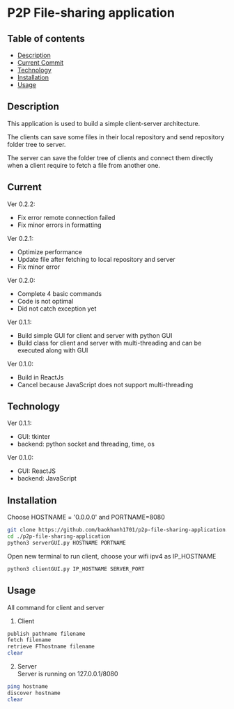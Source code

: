 # P2P File-sharing application

## Table of contents
 - [Description](#description)
 - [Current Commit](#current)
 - [Technology](#technology)
 - [Installation](#installation)
 - [Usage](#usage)

## Description
This application is used to build a simple client-server architecture. 

The clients can save some files in their local repository and send repository folder tree to server.

The server can save the folder tree of clients and connect them directly when a client require to fetch a file from another one.

## Current
Ver 0.2.2:
  - Fix error remote connection failed
  - Fix minor errors in formatting

Ver 0.2.1:
  - Optimize performance
  - Update file after fetching to local repository and server
  - Fix minor error

Ver 0.2.0:
  - Complete 4 basic commands
  - Code is not optimal
  - Did not catch exception yet

Ver 0.1.1: 
  - Build simple GUI for client and server with python GUI
  - Build class for client and server with multi-threading and can be executed along with GUI 

Ver 0.1.0:
  - Build in ReactJs
  - Cancel because JavaScript does not support multi-threading
 
## Technology
Ver 0.1.1:
  - GUI: tkinter
  - backend: python socket and threading, time, os

Ver 0.1.0:
  - GUI: ReactJS
  - backend: JavaScript

## Installation
Choose HOSTNAME = '0.0.0.0' and PORTNAME=8080
```bash
git clone https://github.com/baokhanh1701/p2p-file-sharing-application.git
cd ./p2p-file-sharing-application
python3 serverGUI.py HOSTNAME PORTNAME
```
Open new terminal to run client, choose your wifi ipv4 as IP_HOSTNAME
```bash
python3 clientGUI.py IP_HOSTNAME SERVER_PORT 
```

## Usage
All command for client and server
1. Client
```bash
publish pathname filename
fetch filename
retrieve FThostname filename
clear
```
2. Server <br>
Server is running on 127.0.0.1/8080
```bash
ping hostname
discover hostname
clear
```


